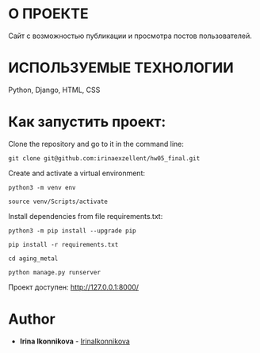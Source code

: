 # О ПРОЕКТЕ

Сайт с возможностью публикации и просмотра постов пользователей.

# ИСПОЛЬЗУЕМЫЕ ТЕХНОЛОГИИ

Python, Django, HTML, CSS

# Как запустить проект:

Clone the repository and go to it in the command line:

```
git clone git@github.com:irinaexzellent/hw05_final.git
```

Create and activate a virtual environment:

```
python3 -m venv env
```
```
source venv/Scripts/activate
```

Install dependencies from file requirements.txt:

```
python3 -m pip install --upgrade pip
```
```
pip install -r requirements.txt
```
```
cd aging_metal
```
```
python manage.py runserver
```
Проект доступен: http://127.0.0.1:8000/

# Author

* **Irina Ikonnikova** -  [IrinaIkonnikova](https://github.com/irinaexzellent)



